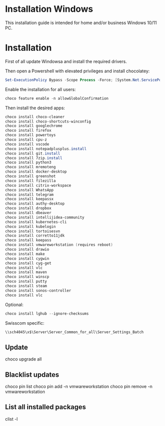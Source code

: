 # Installation Windows

This installation guide is intended for home and/or business Windows 10/11 PC.

# Installation

First of all update Windowsa and install the required drivers.

Then open a Powershell with elevated privileges and install chocolatey:

```powershell
Set-ExecutionPolicy Bypass -Scope Process -Force; [System.Net.ServicePointManager]::SecurityProtocol = [System.Net.ServicePointManager]::SecurityProtocol -bor 3072; iex ((New-Object System.Net.WebClient).DownloadString('https://chocolatey.org/install.ps1'))
```

Enable the installation for all users:

```powershell
choco feature enable -n allowGlobalConfirmation
```

Then install the desired apps:

```powershell
choco install choco-cleaner
choco install choco-shortcuts-winconfig
choco install googlechrome
choco install firefox
choco install powertoys
choco install cpu-z
choco install vscode
choco install notepadplusplus.install
choco install git.install
choco install 7zip.install
choco install python3
choco install mremoteng
choco install docker-desktop
choco install greenshot
choco install filezilla
choco install citrix-workspace
choco install WhatsApp
choco install telegram
choco install keepassx
choco install authy-desktop
choco install dropbox
choco install dbeaver
choco install intellijidea-community
choco install kubernetes-cli
choco install kubelogin
choco install tortoisesvn
choco install corretto11jdk
choco install keepass
choco install vmwareworkstation (requires reboot)
choco install drawio
choco install make
choco install cygwin
choco install cyg-get
choco install vlc
choco install maven
choco install winscp
choco install putty
choco install steam
choco install sonos-controller
choco install vlc
```

Optional:

```powershell
choco install lghub --ignore-checksums
```

Swisscom specific:

```powershell
\\sch4045\x$\Server\Server_Common_for_all\Server_Settings_Batch
```

## Update

choco upgrade all

## Blacklist updates

choco pin list
choco pin add -n vmwareworkstation
choco pin remove -n vmwareworkstation

## List all installed packages

clist -l